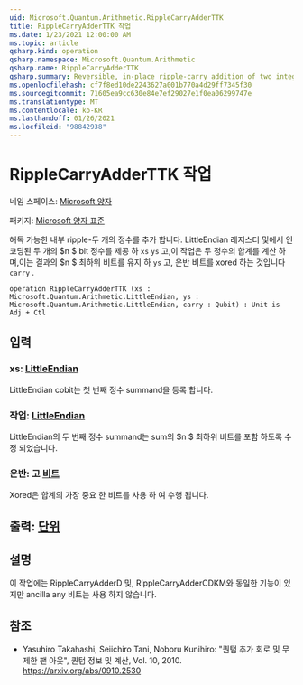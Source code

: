 ```yaml
---
uid: Microsoft.Quantum.Arithmetic.RippleCarryAdderTTK
title: RippleCarryAdderTTK 작업
ms.date: 1/23/2021 12:00:00 AM
ms.topic: article
qsharp.kind: operation
qsharp.namespace: Microsoft.Quantum.Arithmetic
qsharp.name: RippleCarryAdderTTK
qsharp.summary: Reversible, in-place ripple-carry addition of two integers. Given two $n$-bit integers encoded in LittleEndian registers `xs` and `ys`, and a qubit carry, the operation computes the sum of the two integers where the $n$ least significant bits of the result are held in `ys` and the carry out bit is xored to the qubit `carry`.
ms.openlocfilehash: cf7f8ed10de2243627a001b770a4d29ff7345f30
ms.sourcegitcommit: 71605ea9cc630e84e7ef29027e1f0ea06299747e
ms.translationtype: MT
ms.contentlocale: ko-KR
ms.lasthandoff: 01/26/2021
ms.locfileid: "98842938"
---
```

# <a name="ripplecarryadderttk-operation"></a>RippleCarryAdderTTK 작업

네임 스페이스: [Microsoft 양자](xref:Microsoft.Quantum.Arithmetic)

패키지: [Microsoft 양자 표준](https://nuget.org/packages/Microsoft.Quantum.Standard)


해독 가능한 내부 ripple-두 개의 정수를 추가 합니다.
LittleEndian 레지스터 및에서 인코딩된 두 개의 $n $ bit 정수를 제공 하 `xs` `ys` 고,이 작업은 두 정수의 합계를 계산 하며,이는 결과의 $n $ 최하위 비트를 유지 하 `ys` 고, 운반 비트를 xored 하는 것입니다 `carry` .

```qsharp
operation RippleCarryAdderTTK (xs : Microsoft.Quantum.Arithmetic.LittleEndian, ys : Microsoft.Quantum.Arithmetic.LittleEndian, carry : Qubit) : Unit is Adj + Ctl
```


## <a name="input"></a>입력

### <a name="xs--littleendian"></a>xs: [LittleEndian](xref:Microsoft.Quantum.Arithmetic.LittleEndian)

LittleEndian cobit는 첫 번째 정수 summand을 등록 합니다.


### <a name="ys--littleendian"></a>작업: [LittleEndian](xref:Microsoft.Quantum.Arithmetic.LittleEndian)

LittleEndian의 두 번째 정수 summand는 sum의 $n $ 최하위 비트를 포함 하도록 수정 되었습니다.


### <a name="carry--qubit"></a>운반: 고 [비트](xref:microsoft.quantum.lang-ref.qubit)

Xored은 합계의 가장 중요 한 비트를 사용 하 여 수행 됩니다.



## <a name="output--unit"></a>출력: [단위](xref:microsoft.quantum.lang-ref.unit)



## <a name="remarks"></a>설명

이 작업에는 RippleCarryAdderD 및, RippleCarryAdderCDKM와 동일한 기능이 있지만 ancilla any 비트는 사용 하지 않습니다.

## <a name="references"></a>참조

- Yasuhiro Takahashi, Seiichiro Tani, Noboru Kunihiro: "퀀텀 추가 회로 및 무제한 팬 아웃", 퀀텀 정보 및 계산, Vol. 10, 2010.
  https://arxiv.org/abs/0910.2530